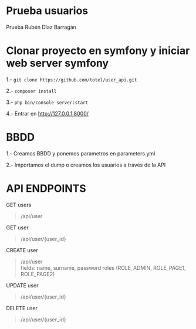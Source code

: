 Prueba usuarios
========

Prueba Rubén Díaz Barragán
# Clonar proyecto en symfony y iniciar web server symfony

1.- `git clone https://github.com/totel/user_api.git`

2.- `composer install`

3.- `php bin/console server:start`

4.- Entrar en http://127.0.0.1:8000/

# BBDD

1.- Creamos BBDD y ponemos parametros en parameters.yml

2.- Importamos el dump o creamos los usuarios a través de la API

# API ENDPOINTS

GET users
> /api/user

GET user
> /api/user/{user_id}

CREATE user
> /api/user <br />fields: name, surname, password roles (ROLE_ADMIN, ROLE_PAGE1, ROLE_PAGE2)


UPDATE user
> /api/user/{user_id}

DELETE user
> /api/user/{user_id}




